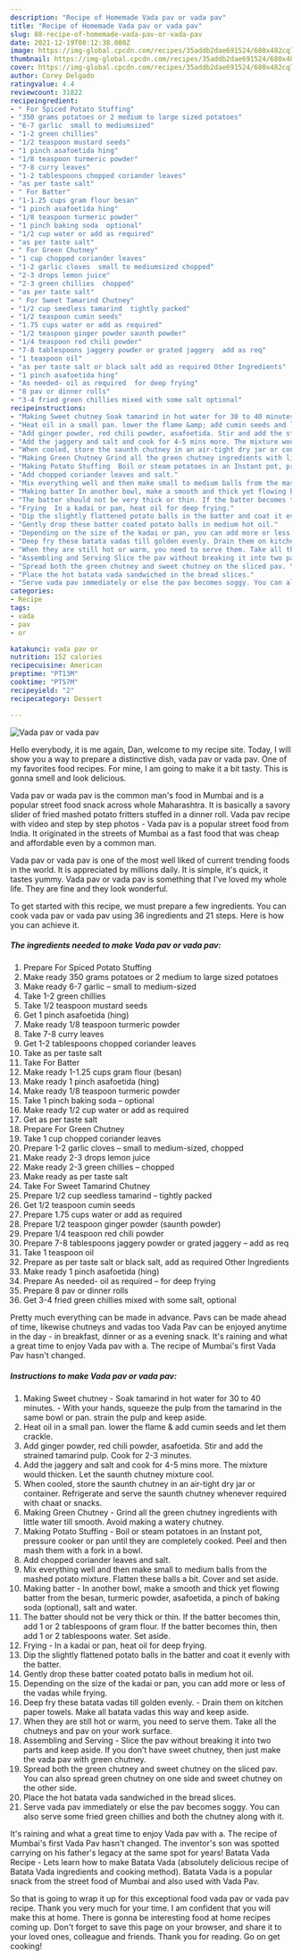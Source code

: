 ```yaml
---
description: "Recipe of Homemade Vada pav or vada pav"
title: "Recipe of Homemade Vada pav or vada pav"
slug: 88-recipe-of-homemade-vada-pav-or-vada-pav
date: 2021-12-19T08:12:38.080Z
image: https://img-global.cpcdn.com/recipes/35addb2dae691524/680x482cq70/vada-pav-or-vada-pav-recipe-main-photo.jpg
thumbnail: https://img-global.cpcdn.com/recipes/35addb2dae691524/680x482cq70/vada-pav-or-vada-pav-recipe-main-photo.jpg
cover: https://img-global.cpcdn.com/recipes/35addb2dae691524/680x482cq70/vada-pav-or-vada-pav-recipe-main-photo.jpg
author: Corey Delgado
ratingvalue: 4.4
reviewcount: 31822
recipeingredient:
- " For Spiced Potato Stuffing"
- "350 grams potatoes or 2 medium to large sized potatoes"
- "6-7 garlic  small to mediumsized"
- "1-2 green chillies"
- "1/2 teaspoon mustard seeds"
- "1 pinch asafoetida hing"
- "1/8 teaspoon turmeric powder"
- "7-8 curry leaves"
- "1-2 tablespoons chopped coriander leaves"
- "as per taste salt"
- " For Batter"
- "1-1.25 cups gram flour besan"
- "1 pinch asafoetida hing"
- "1/8 teaspoon turmeric powder"
- "1 pinch baking soda  optional"
- "1/2 cup water or add as required"
- "as per taste salt"
- " For Green Chutney"
- "1 cup chopped coriander leaves"
- "1-2 garlic cloves  small to mediumsized chopped"
- "2-3 drops lemon juice"
- "2-3 green chillies  chopped"
- "as per taste salt"
- " For Sweet Tamarind Chutney"
- "1/2 cup seedless tamarind  tightly packed"
- "1/2 teaspoon cumin seeds"
- "1.75 cups water or add as required"
- "1/2 teaspoon ginger powder saunth powder"
- "1/4 teaspoon red chili powder"
- "7-8 tablespoons jaggery powder or grated jaggery  add as req"
- "1 teaspoon oil"
- "as per taste salt or black salt add as required Other Ingredients"
- "1 pinch asafoetida hing"
- "As needed- oil as required  for deep frying"
- "8 pav or dinner rolls"
- "3-4 fried green chillies mixed with some salt optional"
recipeinstructions:
- "Making Sweet chutney Soak tamarind in hot water for 30 to 40 minutes. With your hands, squeeze the pulp from the tamarind in the same bowl or pan. strain the pulp and keep aside."
- "Heat oil in a small pan. lower the flame &amp; add cumin seeds and let them crackle."
- "Add ginger powder, red chili powder, asafoetida. Stir and add the strained tamarind pulp. Cook for 2-3 minutes."
- "Add the jaggery and salt and cook for 4-5 mins more. The mixture would thicken. Let the saunth chutney mixture cool."
- "When cooled, store the saunth chutney in an air-tight dry jar or container. Refrigerate and serve the saunth chutney whenever required with chaat or snacks."
- "Making Green Chutney Grind all the green chutney ingredients with little water till smooth. Avoid making a watery chutney."
- "Making Potato Stuffing  Boil or steam potatoes in an Instant pot, pressure cooker or pan until they are completely cooked. Peel and then mash them with a fork in a bowl."
- "Add chopped coriander leaves and salt."
- "Mix everything well and then make small to medium balls from the mashed potato mixture. Flatten these balls a bit. Cover and set aside."
- "Making batter In another bowl, make a smooth and thick yet flowing batter from the besan, turmeric powder, asafoetida, a pinch of baking soda (optional), salt and water."
- "The batter should not be very thick or thin. If the batter becomes thin, add 1 or 2 tablespoons of gram flour. If the batter becomes thin, then add 1 or 2 tablespoons water. Set aside."
- "Frying  In a kadai or pan, heat oil for deep frying."
- "Dip the slightly flattened potato balls in the batter and coat it evenly with the batter."
- "Gently drop these batter coated potato balls in medium hot oil."
- "Depending on the size of the kadai or pan, you can add more or less of the vadas while frying."
- "Deep fry these batata vadas till golden evenly. Drain them on kitchen paper towels. Make all batata vadas this way and keep aside."
- "When they are still hot or warm, you need to serve them. Take all the chutneys and pav on your work surface."
- "Assembling and Serving Slice the pav without breaking it into two parts and keep aside. If you don’t have sweet chutney, then just make the vada pav with green chutney."
- "Spread both the green chutney and sweet chutney on the sliced pav. You can also spread green chutney on one side and sweet chutney on the other side."
- "Place the hot batata vada sandwiched in the bread slices."
- "Serve vada pav immediately or else the pav becomes soggy. You can also serve some fried green chillies and both the chutney along with it."
categories:
- Recipe
tags:
- vada
- pav
- or

katakunci: vada pav or 
nutrition: 152 calories
recipecuisine: American
preptime: "PT13M"
cooktime: "PT57M"
recipeyield: "2"
recipecategory: Dessert

---
```



![Vada pav or vada pav](https://img-global.cpcdn.com/recipes/35addb2dae691524/680x482cq70/vada-pav-or-vada-pav-recipe-main-photo.jpg)

Hello everybody, it is me again, Dan, welcome to my recipe site. Today, I will show you a way to prepare a distinctive dish, vada pav or vada pav. One of my favorites food recipes. For mine, I am going to make it a bit tasty. This is gonna smell and look delicious.

Vada pav or wada pav is the common man&#39;s food in Mumbai and is a popular street food snack across whole Maharashtra. It is basically a savory slider of fried mashed potato fritters stuffed in a dinner roll. Vada pav recipe with video and step by step photos - Vada pav is a popular street food from India. It originated in the streets of Mumbai as a fast food that was cheap and affordable even by a common man.

Vada pav or vada pav is one of the most well liked of current trending foods in the world. It is appreciated by millions daily. It is simple, it's quick, it tastes yummy. Vada pav or vada pav is something that I've loved my whole life. They are fine and they look wonderful.


To get started with this recipe, we must prepare a few ingredients. You can cook vada pav or vada pav using 36 ingredients and 21 steps. Here is how you can achieve it.

<!--inarticleads1-->

##### The ingredients needed to make Vada pav or vada pav:

1. Prepare  For Spiced Potato Stuffing
1. Make ready 350 grams potatoes or 2 medium to large sized potatoes
1. Make ready 6-7 garlic – small to medium-sized
1. Take 1-2 green chillies
1. Take 1/2 teaspoon mustard seeds
1. Get 1 pinch asafoetida (hing)
1. Make ready 1/8 teaspoon turmeric powder
1. Take 7-8 curry leaves
1. Get 1-2 tablespoons chopped coriander leaves
1. Take as per taste salt
1. Take  For Batter
1. Make ready 1-1.25 cups gram flour (besan)
1. Make ready 1 pinch asafoetida (hing)
1. Make ready 1/8 teaspoon turmeric powder
1. Take 1 pinch baking soda – optional
1. Make ready 1/2 cup water or add as required
1. Get as per taste salt
1. Prepare  For Green Chutney
1. Take 1 cup chopped coriander leaves
1. Prepare 1-2 garlic cloves – small to medium-sized, chopped
1. Make ready 2-3 drops lemon juice
1. Make ready 2-3 green chillies – chopped
1. Make ready as per taste salt
1. Take  For Sweet Tamarind Chutney
1. Prepare 1/2 cup seedless tamarind – tightly packed
1. Get 1/2 teaspoon cumin seeds
1. Prepare 1.75 cups water or add as required
1. Prepare 1/2 teaspoon ginger powder (saunth powder)
1. Prepare 1/4 teaspoon red chili powder
1. Prepare 7-8 tablespoons jaggery powder or grated jaggery – add as req
1. Take 1 teaspoon oil
1. Prepare as per taste salt or black salt, add as required Other Ingredients
1. Make ready 1 pinch asafoetida (hing)
1. Prepare As needed- oil as required – for deep frying
1. Prepare 8 pav or dinner rolls
1. Get 3-4 fried green chillies mixed with some salt, optional


Pretty much everything can be made in advance. Pavs can be made ahead of time, likewise chutneys and vadas too Vada Pav can be enjoyed anytime in the day - in breakfast, dinner or as a evening snack. It&#39;s raining and what a great time to enjoy Vada pav with a. The recipe of Mumbai&#39;s first Vada Pav hasn&#39;t changed. 

<!--inarticleads2-->

##### Instructions to make Vada pav or vada pav:

1. Making Sweet chutney - Soak tamarind in hot water for 30 to 40 minutes. - With your hands, squeeze the pulp from the tamarind in the same bowl or pan. strain the pulp and keep aside.
1. Heat oil in a small pan. lower the flame &amp; add cumin seeds and let them crackle.
1. Add ginger powder, red chili powder, asafoetida. Stir and add the strained tamarind pulp. Cook for 2-3 minutes.
1. Add the jaggery and salt and cook for 4-5 mins more. The mixture would thicken. Let the saunth chutney mixture cool.
1. When cooled, store the saunth chutney in an air-tight dry jar or container. Refrigerate and serve the saunth chutney whenever required with chaat or snacks.
1. Making Green Chutney - Grind all the green chutney ingredients with little water till smooth. Avoid making a watery chutney.
1. Making Potato Stuffing -  Boil or steam potatoes in an Instant pot, pressure cooker or pan until they are completely cooked. Peel and then mash them with a fork in a bowl.
1. Add chopped coriander leaves and salt.
1. Mix everything well and then make small to medium balls from the mashed potato mixture. Flatten these balls a bit. Cover and set aside.
1. Making batter - In another bowl, make a smooth and thick yet flowing batter from the besan, turmeric powder, asafoetida, a pinch of baking soda (optional), salt and water.
1. The batter should not be very thick or thin. If the batter becomes thin, add 1 or 2 tablespoons of gram flour. If the batter becomes thin, then add 1 or 2 tablespoons water. Set aside.
1. Frying -  In a kadai or pan, heat oil for deep frying.
1. Dip the slightly flattened potato balls in the batter and coat it evenly with the batter.
1. Gently drop these batter coated potato balls in medium hot oil.
1. Depending on the size of the kadai or pan, you can add more or less of the vadas while frying.
1. Deep fry these batata vadas till golden evenly. - Drain them on kitchen paper towels. Make all batata vadas this way and keep aside.
1. When they are still hot or warm, you need to serve them. Take all the chutneys and pav on your work surface.
1. Assembling and Serving - Slice the pav without breaking it into two parts and keep aside. If you don’t have sweet chutney, then just make the vada pav with green chutney.
1. Spread both the green chutney and sweet chutney on the sliced pav. You can also spread green chutney on one side and sweet chutney on the other side.
1. Place the hot batata vada sandwiched in the bread slices.
1. Serve vada pav immediately or else the pav becomes soggy. You can also serve some fried green chillies and both the chutney along with it.


It&#39;s raining and what a great time to enjoy Vada pav with a. The recipe of Mumbai&#39;s first Vada Pav hasn&#39;t changed. The inventor&#39;s son was spotted carrying on his father&#39;s legacy at the same spot for years! Batata Vada Recipe - Lets learn how to make Batata Vada (absolutely delicious recipe of Batata Vada ingredients and cooking method). Batata Vada is a popular snack from the street food of Mumbai and also used with Vada Pav. 

So that is going to wrap it up for this exceptional food vada pav or vada pav recipe. Thank you very much for your time. I am confident that you will make this at home. There is gonna be interesting food at home recipes coming up. Don't forget to save this page on your browser, and share it to your loved ones, colleague and friends. Thank you for reading. Go on get cooking!
